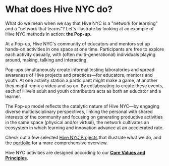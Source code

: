 # What does Hive NYC do?

What do we mean when we say that Hive NYC is a "network for learning" and a "network that learns"? Let's illustrate by looking at an example of Hive NYC methods in action: **the Pop-up**.

At a Pop-up, Hive NYC's community of educators and mentors set up hands-on activities in one space at one time. Participants are free to explore each activity casually, with (often multi-generational) individuals playing around, making, talking and interacting.

Pop-ups simultaneously create informal testing laboratories and spread awareness of Hive projects and practices—for educators, mentors and youth. At one activity station a participant  might make a game, at another they might remix a video and so on. By collaborating to create these events, each of Hive's adult and youth contributors acts as both an educator and a learner.

The Pop-up model reflects the catalytic nature of Hive NYC—by engaging diverse multidisciplinary perspectives, linking the personal with shared interests of the community and focusing on generating productive activities in the same space (physical and/or virtual), the network cultivates an ecosystem in which learning and innovation advance at an accelerated rate.

Check out a few selected [Hive NYC Projects](../hive_nyc_projects/README.md) that illustrate what we do, and the [portfolio](http://hivenyc.org/portfolio) for a more comprehensive overview.

Hive NYC activities are designed according to our **[Core Values and Principles](../what_does_hive_nyc_do/core_values_and_principles.html)**.



